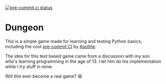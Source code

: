[![pre-commit.ci status](https://results.pre-commit.ci/badge/github/spidermila/dungeon/main.svg)](https://results.pre-commit.ci/latest/github/spidermila/dungeon/main)

# Dungeon

This is a simple game made for learning and testing Python basics, including the cool [pre-commit CI](https://pre-commit.ci/) by [Asottile](https://github.com/asottile).

The idea for this text based game came from a discussion with my son who's learning programming in the age of 13. I let him do his implementation while I try stuff in mine.

Will this ever become a real game? 😄

